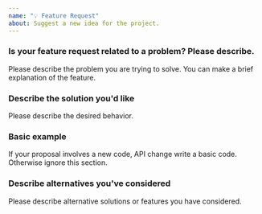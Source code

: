 ```yaml
---
name: "💡 Feature Request"
about: Suggest a new idea for the project.
---
```


### Is your feature request related to a problem? Please describe.

Please describe the problem you are trying to solve.
You can make a brief explanation of the feature.

### Describe the solution you'd like

Please describe the desired behavior.

### Basic example

If your proposal involves a new code, API change write a basic code.
Otherwise ignore this section.

### Describe alternatives you've considered

Please describe alternative solutions or features you have considered.
